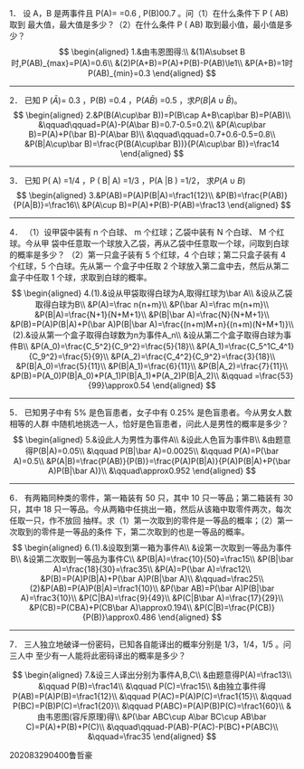 1． 设 A，B 是两事件且 P(A)= =0.6 , P(B)00.7 。问（1）在什么条件下 P (  AB) 取到 最大值，最大值是多少？（2）在什么条件 P  ( AB) 取到最小值，最小值是多少？
$$
\begin{aligned}
1.&由韦恩图得:\\
&(1)A\subset B时,P(AB)_{max}=P(A)=0.6\\
&(2)P(A+B)=P(A)+P(B)-P(AB)\le1\\
&P(A+B)=1时P(AB)_{min}=0.3
\end{aligned}
$$

---

2． 已知 P ($\bar A$)= 0.3 ，P(B) =0.4 ，P($A\bar B$) =0.5 ，求$P(B|A\cup\bar B)$。
$$
\begin{aligned}
2.&P(B(A\cup\bar B))=P(B\cap A+B\cap\bar B)=P(AB)\\
&\qquad\qquad=P(A)-P(A\bar B)=0.7-0.5=0.2\\
&P(A\cup\bar B)=P(A)+P(\bar B)-P(A\bar B)\\
&\qquad\qquad=0.7+0.6-0.5=0.8\\
&P(B|A\cup\bar B)=\frac{P(B(A\cup\bar B))}{P(A\cup\bar B)}=\frac14
\end{aligned}
$$

---

3． 已知 P( A) =1/4 ，P ( B| A) =1/3 ，P(A |B ) =1/2， 求$P(A\cup B)$
$$
\begin{aligned}
3.&P(AB)=P(A)P(B|A)=\frac1{12}\\
&P(B)=\frac{P(AB)}{P(A|B)}=\frac16\\
&P(A\cup B)=P(A)+P(B)-P(AB)=\frac13
\end{aligned}
$$

---

4． （1）设甲袋中装有 n 个白球、 m 个红球；乙袋中装有 N 个白球、 M 个红球。今从甲 袋中任意取一个球放入乙袋，再从乙袋中任意取一个球，问取到白球的概率是多少？ （2）第一只盒子装有 5 个红球，4 个白球；第二只盒子装有 4 个红球，5 个白球。先从第一 个盒子中任取 2 个球放入第二盒中去，然后从第二盒子中任取 1 个球，求取到白球的概率。
$$
\begin{aligned}
4.(1).&设从甲袋取得白球为A,取得红球为\bar A\\
&设从乙袋取得白球为B\\
&P(A)=\frac n{n+m}\\
&P(\bar A)=\frac m{n+m}\\
&P(B|A)=\frac{N+1}{N+M+1}\\
&P(B|\bar A)=\frac{N}{N+M+1}\\
&P(B)=P(A)P(B|A)+P(\bar A)P(B|\bar A)=\frac{(n+m)M+n}{(n+m)(N+M+1)}\\
(2).&设从第一个盒子取得白球数为n为事件A_n\\
&设从第二个盒子取得白球为事件B\\
&P(A_0)=\frac{C_5^2}{C_9^2}=\frac{5}{18}\\
&P(A_1)=\frac{C_5^1C_4^1}{C_9^2}=\frac{5}{9}\\
&P(A_2)=\frac{C_4^2}{C_9^2}=\frac{3}{18}\\
&P(B|A_0)=\frac{5}{11}\\
&P(B|A_1)=\frac{6}{11}\\
&P(B|A_2)=\frac{7}{11}\\
&P(B)=P(A_0)P(B|A_0)*P(A_1)P(B|A_1)*P(A_2)P(B|A_2)\\
&\qquad =\frac{53}{99}\approx0.54
\end{aligned}
$$


---

5． 已知男子中有 5% 是色盲患者，女子中有 0.25% 是色盲患者。今从男女人数相等的人群 中随机地挑选一人，恰好是色盲患者，问此人是男性的概率是多少？
$$
\begin{aligned}
5.&设此人为男性为事件A\\
&设此人色盲为事件B\\
&由题意得P(B|A)=0.05\\
&\qquad P(B|\bar A)=0.0025\\
&\qquad P(A)=P(\bar A)=0.5\\
&P(A|B)=\frac{P(AB)}{P(B)}=\frac{P(A)P(B|A)}{P(A)P(B|A)+P(\bar A)P(B|\bar A)}\\
&\qquad\approx0.952
\end{aligned}
$$

---

6． 有两箱同种类的零件，第一箱装有 50 只，其中 10 只一等品；第二箱装有 30 只，其中 18 只一等品。今从两箱中任挑出一箱，然后从该箱中取零件两次，每次任取一只，作不放回 抽样。求（1）第一次取到的零件是一等品的概率；（2）第一次取到的零件是一等品的条件 下，第二次取到的也是一等品的概率。
$$
\begin{aligned}
6.(1).&设取到第一箱为事件A\\
&设第一次取到一等品为事件B\\
&设第二次取到一等品为事件C\\
&P(B|A)=\frac{10}{50}=\frac15\\
&P(B|\bar A)=\frac{18}{30}=\frac35\\
&P(A)=P(\bar A)=\frac12\\
&P(B)=P(A)P(B|A)+P(\bar A)P(B|\bar A)\\
&\qquad=\frac25\\
(2)&P(AB)=P(A)P(B|A)=\frac1{10}\\
&P(\bar AB)=P(\bar A)P(B|\bar A)=\frac3{10}\\
&P(C|BA)=\frac{9}{49}\\
&P(C|B\bar A)=\frac{17}{29}\\
&P(CB)=P(CBA)+P(CB\bar A)\approx0.194\\
&P(C|B)=\frac{P(CB)}{P(B)}\approx0.486
\end{aligned}
$$

---

7． 三人独立地破译一份密码，已知各自能译出的概率分别是 1/3，1/4，1/5 。问三人中 至少有一人能将此密码译出的概率是多少？

$$
\begin{aligned}
7.&设三人译出分别为事件A,B,C\\
&由题意得P(A)=\frac13\\
&\qquad P(B)=\frac14\\
&\qquad P(C)=\frac15\\
&由独立事件得P(AB)=P(A)P(B)=\frac1{12}\\
&\qquad P(AC)=P(A)P(C)=\frac1{15}\\
&\qquad P(BC)=P(B)P(C)=\frac1{20}\\
&\qquad P(ABC)=P(A)P(B)P(C)=\frac1{60}\\
&由韦恩图(容斥原理)得\\
&P(\bar ABC\cup A\bar BC\cup AB\bar C)=P(A)+P(B)+P(C)\\
&\qquad\qquad-P(AB)-P(AC)-P(BC)+P(ABC)\\
&\qquad=\frac35
\end{aligned}
$$

202083290400鲁哲豪


